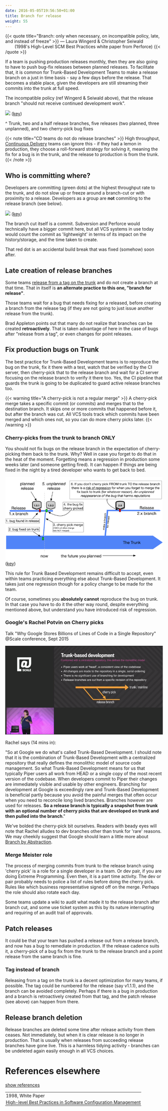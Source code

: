 ```yaml
---
date: 2016-05-05T19:56:50+01:00
title: Branch for release
weight: 55
---
```


{{< quote title="Branch: only when necessary, on incompatible policy, late, and instead of freeze" >}}
<span>&mdash; Laura Wingerd & Christopher Seiwald</span><br>
<span style="margin-left: 30px">(1998's High-Level SCM Best Practices white paper from Perforce)</span>
{{< /quote >}}

If a team is pushing production releases monthly, then they are also going to have to push bug-fix releases
between planned releases. To facilitate that, it is common for Trunk-Based Development Teams to make a release
branch on a just in time basis - say a few days before the release. That becomes a stable place, given the developers
are still streaming their commits into the trunk at full speed.

The incompatible policy (ref Wingerd & Seiwald above), that the release branch "should not receive continued development work".

![](branch_for_release.png)
([key](/key/))

^ Trunk, two and a half release branches, five releases (two planned, three unplanned), and two cherry-pick bug fixes

{{< note title="CD teams do not do release branches" >}}
High throughput, [Continuous Delivery](/continuous-delivery/) teams can ignore this - if they had a lemon in production, they choose a
roll-forward strategy for solving it, meaning the fix for a bug is in the trunk, and the release to production is from the trunk.
{{< /note >}}

## Who is committing where?

Developers are committing (green dots) at the highest throughput rate to the trunk, and do not slow up or freeze around a
branch-cut or with proximity to a release. Developers as a group are **not** commiting to the release branch (see below).

![](branch_for_release2.png)
([key](/key/))

The branch cut itself is a commit. Subversion and Perforce would technically have a bigger commit here, but all
VCS systems in use today would count the commit as 'lightweight' in terms of its impact on the history/storage,
and the time taken to create.

That red dot is an accidental build break that was fixed (somehow) soon after.

## Late creation of release branches

Some teams [release from a tag on the trunk](/release-from-trunk/) and do not create a branch at that time. That in
itself is **an alternate practice to this one, "branch for release"**.

Those teams wait for a bug that needs fixing for a released, before creating a branch from the release tag (if they are
not going to just issue another release from the trunk).  

Brad Appleton points out that many do not realize that branches can be created **retroactively**. That is taken advantage
of here in the case of bugs after "release from a tag", or even changes for point releases.

## Fix production bugs on Trunk

The best practice for Trunk-Based Development teams is to reproduce the bug on the trunk, fix it there with a test,
watch that be verified by the CI server, then cherry-pick that to the release branch and wait for a CI server
focusing on the release branch to verify it there too. Yes, the CI pipeline that guards the trunk is going to
be duplicated to guard active release branches too.

{{< warning title="A cherry-pick is not a regular merge" >}}
A cherry-pick merge takes a specific commit (or commits) and merges that to the destination branch. It skips
one or more commits that happened before it, but after the branch was cut. All VCS tools track which commits
 have been merged and which ones not, so you can do more cherry picks later.
{{< /warning >}}

### Cherry-picks from the trunk to branch ONLY

You should not fix bugs on the release branch in the expectation of cherry-picking them back to the trunk.
Why? Well in case you forget to do that in the heat of the moment. Forgetting means a regression in production some
weeks later (and someone getting fired). It can happen if things are being fixed in the night by a tired developer who
wants to get back to bed.

![](branch_for_release3.png)
([key](/key/))

This rule for Trunk Based Development remains difficult to accept, even within teams practicing everything else about
Trunk-Based Development. It takes just one regression though for a policy change to be made for the team.

Of course, sometimes you **absolutely cannot** reproduce the bug on trunk. In that case you have to do it the other way round, despite
everything mentioned above, but understand you have introduced risk of regression.

### Google's Rachel Potvin on Cherry picks

Talk "Why Google Stores Billions of Lines of Code in a Single Repository" @Scale conference, Sept 2015

![](atscale.png)

Rachel says (14 mins in):

"So at Google we do what's called Trunk-Based Development. I should note that it is the combination of Trunk-Based Development with a centralized repository that really defines the monolithic model of source code management. So
what Trunk-Based Development means for us that typically Piper users all work from HEAD or a single copy of the most recent version of the codebase. When developers commit to Piper their changes are immediately visible and usable by other engineers. Branching for development at Google is exceedingly rare and Trunk-Based Development is beneficial partly because you avoid the painful merges that often occur when you need to reconcile long lived branches.  Branches however are used for releases. **So a release branch is typically a snapshot from trunk with an 
optional number of cherry picks that are developed on trunk and then pulled into the branch**."

We've bolded the cherry-pick bit ourselves.  Readers with beady eyes will note that Rachel alludes to 
dev branches other than trunk for 'rare' reasons. We may cheekily suggest that Google should learn a little more about [Branch by Abstraction](/branch-by-abstraction/).

### Merge Meister role

The process of merging commits from trunk to the release branch using 'cherry pick' is a role for a single developer
in a team. Or dev pair, if you are doing Extreme Programming. Even then, it is a part time activity. The dev or pair
probably needs to police a list of rules before doing the cherry pick. Rules like which business representative
signed off on the merge. Perhaps the role should also rotate each day.

Some teams update a wiki to audit what made it to the release branch after branch cut, and some use ticket system as
this by its nature interrupting and requiring of an audit trail of approvals.

## Patch releases

It could be that your team has pushed a release out from a release branch, and now has a bug to remediate in
production. If the release cadence suits it, a cherry-pick of a bug fix from the trunk to the release branch
and a point release from the same branch is fine.

### Tag instead of branch

Releasing from a tag on the trunk is a decent optimization for many teams, if possible. The tag could be numbered for
the release (say v1.1.1), and the branch can be avoided completely. Perhaps if there is a bug in production and a branch
is retroactively created from that tag, and the patch release (see above) can happen from there.

## Release branch deletion

Release branches are deleted some time after release activity from them ceases. Not immediately, but when it is clear release is no longer in production.
That is usually when releases from succeeding release branches have gone live. This is a
harmless tidying activity - branches can be undeleted again easily enough in all VCS choices.

# References elsewhere

<a id="showHideRefs" href="javascript:toggleRefs();">show references</a>

<div>
    <table style="border: 0; box-shadow: none">
        <tr>
            <td style="padding: 2px" valign="top">1998, White Paper</td>
        </tr>
        <tr>
            <td style="border-top: 0px; padding: 2px" valign="top"><a href="https://www.perforce.com/sites/default/files/pdf/perforce-best-practices.pdf">High-level Best Practices in Software Configuration Management</a></td>
        </tr>
    </table>
</div>
